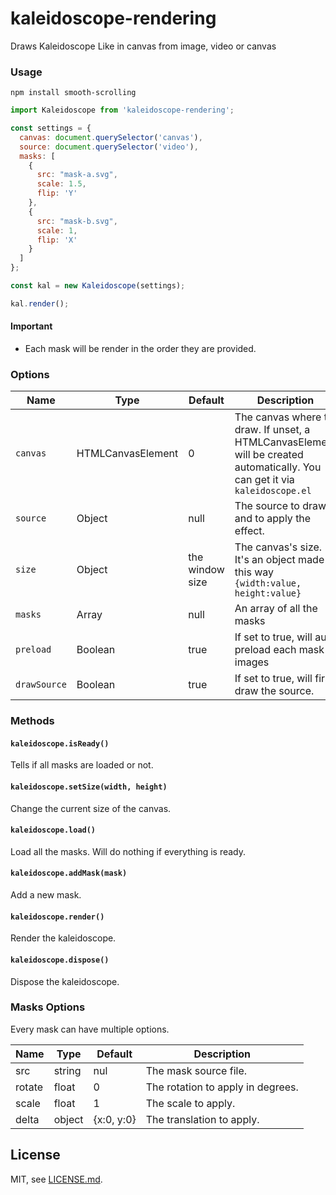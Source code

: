 # kaleidoscope-rendering

Draws Kaleidoscope Like in canvas from image, video or canvas


### Usage

`npm install smooth-scrolling`

```javascript
import Kaleidoscope from 'kaleidoscope-rendering';

const settings = {
  canvas: document.querySelector('canvas'),
  source: document.querySelector('video'),
  masks: [
    {
      src: "mask-a.svg",
      scale: 1.5,
      flip: 'Y'
    },
    {
      src: "mask-b.svg",
      scale: 1,
      flip: 'X'
    }
  ]
};

const kal = new Kaleidoscope(settings);

kal.render();

```

#### Important

- Each mask will be render in the order they are provided.

### Options

| Name       | Type     | Default | Description |
|------------|----------|---------|-------------|
|`canvas`    | HTMLCanvasElement   | 0       | The canvas where to draw. If unset, a HTMLCanvasElement will be created automatically. You can get it via `kaleidoscope.el` |
|`source`    | Object   | null    | The source to draw and to apply the effect. |
|`size`      | Object    | the window size       | The canvas's size. It's an object made this way `{width:value, height:value}` |
|`masks`     | Array   | null    | An array of all the masks |
|`preload`     | Boolean   | true    | If set to true, will auto preload each mask images |
|`drawSource`     | Boolean   | true    | If set to true, will first draw the source. |

### Methods

#### `kaleidoscope.isReady()`

Tells if all masks are loaded or not.

#### `kaleidoscope.setSize(width, height)`

Change the current size of the canvas.

#### `kaleidoscope.load()`

Load all the masks. Will do nothing if everything is ready.

#### `kaleidoscope.addMask(mask)`

Add a new mask.

#### `kaleidoscope.render()`

Render the kaleidoscope.

#### `kaleidoscope.dispose()`

Dispose the kaleidoscope.

### Masks Options

Every mask can have multiple options.

| Name       | Type     | Default | Description |
|------------|----------|---------|-------------|
| src        | string | nul | The mask source file. |
| rotate  | float | 0 | The rotation to apply in degrees. |
| scale | float | 1 | The scale to apply. |
| delta | object | {x:0, y:0} | The translation to apply.


## License

MIT, see [LICENSE.md](https://github.com/loupthibault/kaleidoscope-rendering/blob/master/LICENSE).
